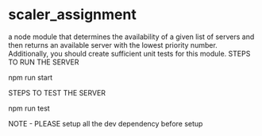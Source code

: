 # scaler_assignment
a node module that determines the availability of a given list of servers and then returns an available server with the lowest priority number. Additionally, you should create sufficient unit tests for this module.
STEPS TO RUN THE SERVER

npm run start



STEPS TO TEST THE SERVER 

npm run test

NOTE - PLEASE setup all the dev dependency before setup
